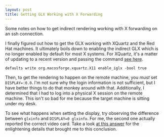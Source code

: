 ```yaml
---
layout: post
title: Getting GLX Working with X Forwarding
---
```


Some notes on how to get indirect rendering working with X forwarding on
an ssh connection.

<!--break-->

I finally figured out how to get the GLX working with XQuartz and the
Red Hat machines.  It ultimately boils down to enabling the indirect GLX which is
no longer enabled by default for most X systems.  For XQuartz, it's a
matter of updating to a recent version and passing the command [see
here](https://bugs.freedesktop.org/show_bug.cgi?id=99146).

    defaults write org.macosforge.xquartz.X11 enable_iglx -bool true

Then, to get the rendering to happen on the remote machine, you *must*
set `DISPLAY=:0.0`.  I'm not sure why the login information is not
sufficient, but I have better things to do that monkey around with that.
Additionally, I determined that I had to log into a physical X session
on the remote machine.  This isn't so bad for me because the target
machine is sitting under my desk.

To see what happens when setting the display, try observing the
difference between `glxinfo` and `DISPLAY=0 glxinfo`.  For me, the
second one actually reported the correct video card.  Take a look
[at this answer](https://askubuntu.com/a/294773/708045) for the
enlightening details that brought me to this conclusion.

